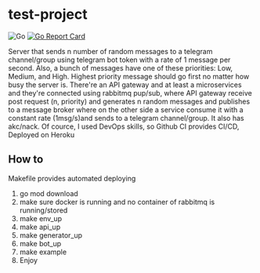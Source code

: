 # test-project
![Go](https://github.com/s-akhmedoff/test-project/workflows/Go/badge.svg)
[![Go Report Card](https://goreportcard.com/badge/github.com/s-akhmedoff/test-project)](https://goreportcard.com/report/github.com/s-akhmedoff/test-project)

Server that sends n number of random messages to a telegram channel/group using telegram bot token with a rate of 1 message per second. Also, a bunch of messages have one of these priorities: Low, Medium, and High. Highest priority message should go first no matter how busy the server is. There're an API gateway and at least a microservices and they're connected using rabbitmq pup/sub, where API gateway receive post request (n, priority) and generates n random messages and publishes to a message broker where on the other side a service consume it with a constant rate (1msg/s)and sends to a telegram channel/group. It also has akc/nack. Of cource, I used DevOps skills, so Github CI provides CI/CD, Deployed on Heroku

## How to
Makefile provides automated deploying
1. go mod download
2. make sure docker is running and no container of rabbitmq is running/stored
3. make env_up
4. make api_up
5. make generator_up
6. make bot_up
7. make example
8. Enjoy
